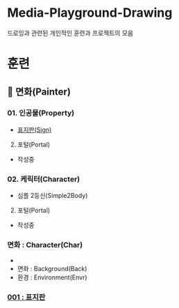 Media-Playground-Drawing
===
드로잉과 관련된 개인적인 훈련과 프로젝트의 모음 

# 훈련

## :scroll: 면화(Painter)
### 01. 인공물(Property)
- [표지판(Sign)](initial/README.md)
02. 포털(Portal)
- 작성중

### 02. 케릭터(Character)
- 심플 2등신(Simple2Body)
02. 포털(Portal)
- 작성중

### 면화 : Character(Char)
  - 
- 면화 : Background(Back)
- 환경 : Environment(Envr)

### [001 : 표지판](initial/001/README.md)
